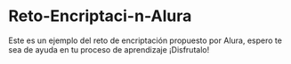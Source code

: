 # Reto-Encriptaci-n-Alura
Este es un ejemplo del reto de encriptación propuesto por Alura, espero te sea de ayuda en tu proceso de aprendizaje ¡Disfrutalo!
